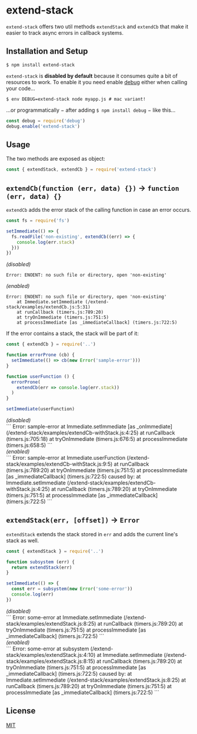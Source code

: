 # extend-stack

`extend-stack` offers two util methods `extendStack` and `extendCb` that make it easier
to track async errors in callback systems.

## Installation and Setup

```shell
$ npm install extend-stack
```

`extend-stack` is **disabled by default** because it consumes quite a bit of resources to work.
To enable it you need enable [debug][debug-wiki] either when calling your code…

```shell
$ env DEBUG=extend-stack node myapp.js # mac variant!
```

…or programmatically − after adding `$ npm install debug` − like this…

```javascript
const debug = require('debug')
debug.enable('extend-stack')
```

[debug-wiki]: https://github.com/visionmedia/debug#windows-command-prompt-notes

## Usage

The two methods are exposed as object:

```javascript
const { extendStack, extendCb } = require('extend-stack')
```

## `extendCb(function (err, data) {})` → `function (err, data) {}`

`extendCb` adds the error stack of the calling function in case an error
occurs.

```javascript
const fs = require('fs')

setImmediate(() => {
  fs.readFile('non-existing', extendCb((err) => {
    console.log(err.stack)
  }))
})
```

<div><em>(disabled)</em></div>

```
Error: ENOENT: no such file or directory, open 'non-existing'
```

<div><em>(enabled)</em></div>

```
Error: ENOENT: no such file or directory, open 'non-existing'
    at Immediate.setImmediate (/extend-stack/examples/extendCb.js:5:31)
    at runCallback (timers.js:789:20)
    at tryOnImmediate (timers.js:751:5)
    at processImmediate [as _immediateCallback] (timers.js:722:5)
```

If the error contains a stack, the stack will be part of it:

```javascript
const { extendCb } = require('..')

function errorProne (cb) {
  setImmediate(() => cb(new Error('sample-error')))
}

function userFunction () {
  errorProne(
    extendCb(err => console.log(err.stack))
  )
}

setImmediate(userFunction)
```

<div><em>(disabled)</em></div>
```
Error: sample-error
    at Immediate.setImmediate [as _onImmediate] (/extend-stack/examples/extendCb-withStack.js:4:25)
    at runCallback (timers.js:705:18)
    at tryOnImmediate (timers.js:676:5)
    at processImmediate (timers.js:658:5)
```

<div><em>(enabled)</em></div>
```
Error: sample-error
    at Immediate.userFunction (/extend-stack/examples/extendCb-withStack.js:9:5)
    at runCallback (timers.js:789:20)
    at tryOnImmediate (timers.js:751:5)
    at processImmediate [as _immediateCallback] (timers.js:722:5)
    caused by:
    at Immediate.setImmediate (/extend-stack/examples/extendCb-withStack.js:4:25)
    at runCallback (timers.js:789:20)
    at tryOnImmediate (timers.js:751:5)
    at processImmediate [as _immediateCallback] (timers.js:722:5)
```

## `extendStack(err, [offset])` → `Error`

`extendStack` extends the stack stored in `err` and adds the current line's stack as well.

```javascript
const { extendStack } = require('..')

function subsystem (err) {
  return extendStack(err)
}

setImmediate(() => {
  const err = subsystem(new Error('some-error'))
  console.log(err)
})
```

<div><em>(disabled)</em></div>
```
Error: some-error
    at Immediate.setImmediate (/extend-stack/examples/extendStack.js:8:25)
    at runCallback (timers.js:789:20)
    at tryOnImmediate (timers.js:751:5)
    at processImmediate [as _immediateCallback] (timers.js:722:5)
```

<div><em>(enabled)</em></div>
```
Error: some-error
    at subsystem (/extend-stack/examples/extendStack.js:4:10)
    at Immediate.setImmediate (/extend-stack/examples/extendStack.js:8:15)
    at runCallback (timers.js:789:20)
    at tryOnImmediate (timers.js:751:5)
    at processImmediate [as _immediateCallback] (timers.js:722:5)
    caused by:
    at Immediate.setImmediate (/extend-stack/examples/extendStack.js:8:25)
    at runCallback (timers.js:789:20)
    at tryOnImmediate (timers.js:751:5)
    at processImmediate [as _immediateCallback] (timers.js:722:5)
```

## License

[MIT](./LICENSE)
